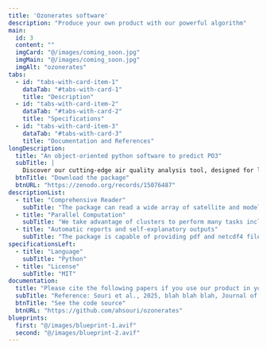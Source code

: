 ```yaml
---
title: 'Ozonerates software'
description: "Produce your own product with our powerful algorithm"
main:
  id: 3
  content: ""
  imgCard: "@/images/coming_soon.jpg"
  imgMain: "@/images/coming_soon.jpg"
  imgAlt: "ozonerates"
tabs:
  - id: "tabs-with-card-item-1"
    dataTab: "#tabs-with-card-1"
    title: "Description"
  - id: "tabs-with-card-item-2"
    dataTab: "#tabs-with-card-2"
    title: "Specifications"
  - id: "tabs-with-card-item-3"
    dataTab: "#tabs-with-card-3"
    title: "Documentation and References"
longDescription:
  title: "An object-oriented python software to predict PO3"
  subTitle: |
    Discover our cutting-edge air quality analysis tool, designed for long-term research with global coverage. By utilizing bias-corrected OMI HCHO and NO2 retrievals, this product generates PO₃ estimates and sensitivity maps at a spatial resolution of 0.25x0.25 degrees, spanning the period from 2005 to 2024. Perfect for long-term analysis, it provides reliable, comprehensive data for tracking ozone trends and environmental impacts over nearly two decades. Ideal for researchers seeking to understand air quality dynamics over time.
  btnTitle: "Download the package"
  btnURL: "https://zenodo.org/records/15076487"
descriptionList:
  - title: "Comprehensive Reader"
    subTitle: "The package can read a wide array of satellite and models to execute the task."
  - title: "Parallel Computation"
    subTitle: "We take advantage of clusters to perform many tasks including reading and prediction in parallel mode"
  - title: "Automatic reports and self-explanatory outputs"
    subTitle: "The package is capable of providing pdf and netcdf4 files for outputting"
specificationsLeft:
  - title: "Language"
    subTitle: "Python"
  - title: "License"
    subTitle: "MIT"
documentation:
  title: "Please cite the following papers if you use our product in your research:"
  subTitle: "Reference: Souri et al., 2025, blah blah blah, Journal of Blahgggggggggggggggggggggggggggggggggggggggggg" 
  btnTitle: "See the code source"
  btnURL: "https://github.com/ahsouri/ozonerates"
blueprints:
  first: "@/images/blueprint-1.avif"
  second: "@/images/blueprint-2.avif"  
---
```

